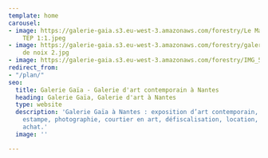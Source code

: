 ```yaml
---
template: home
carousel:
- image: https://galerie-gaia.s3.eu-west-3.amazonaws.com/forestry/Le Manège  Bronze
    TEP 1:1.jpeg
- image: https://galerie-gaia.s3.eu-west-3.amazonaws.com/forestry/galerie-gaia-pierre-tual-brou
    de noix 2.jpg
- image: https://galerie-gaia.s3.eu-west-3.amazonaws.com/forestry/IMG_5340.JPG
redirect_from:
- "/plan/"
seo:
  title: Galerie Gaïa - Galerie d'art contemporain à Nantes
  heading: Galerie Gaïa, Galerie d'art à Nantes
  type: website
  description: 'Galerie Gaïa à Nantes : exposition d’art contemporain, peinture, sculpture,
    estampe, photographie, courtier en art, défiscalisation, location, prêt avant
    achat.'
  image: ''

---
```

